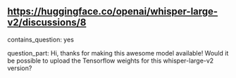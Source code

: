 ## https://huggingface.co/openai/whisper-large-v2/discussions/8

contains_question: yes

question_part: Hi, thanks for making this awesome model available! Would it be possible to upload the Tensorflow weights for this whisper-large-v2 version?